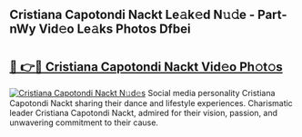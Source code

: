 ## Cristiana Capotondi Nackt Le𝚊k𝚎d N𝚞𝚍e - Part-nWy Vid𝚎o Le𝚊ks Photos Dfbei

# <h2><a href="http://fb88gib.evod.top/?m=Cristiana+Capotondi+Nackt">🔗 👉🔴 Cristiana Capotondi Nackt Vid𝚎o Ph𝚘t𝚘s</a></h2>

[![Cristiana Capotondi Nackt N𝚞d𝚎s](https://i.imgur.com/8V9OHl7.gif)](http://fb88gib.evod.top/?m=Cristiana+Capotondi+Nackt)
Social media personality Cristiana Capotondi Nackt sharing their dance and lifestyle experiences. Charismatic leader Cristiana Capotondi Nackt, admired for their vision, passion, and unwavering commitment to their cause. 
